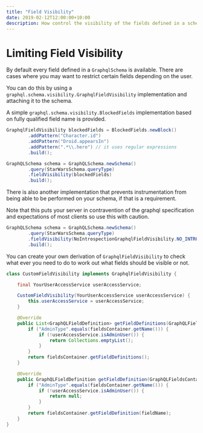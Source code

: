 ```yaml
---
title: "Field Visibility"
date: 2019-02-12T12:00:00+10:00
description: How control the visibility of the fields defined in a schema
---
```


# Limiting Field Visibility

By default every field defined in a `GraphqlSchema` is available.  There are cases where you may want to restrict certain fields
depending on the user.

You can do this by using a `graphql.schema.visibility.GraphqlFieldVisibility` implementation and attaching it to the schema.

A simple `graphql.schema.visibility.BlockedFields` implementation based on fully qualified field name is provided.

```java
GraphqlFieldVisibility blockedFields = BlockedFields.newBlock()
        .addPattern("Character.id")
        .addPattern("Droid.appearsIn")
        .addPattern(".*\\.hero") // it uses regular expressions
        .build();

GraphQLSchema schema = GraphQLSchema.newSchema()
        .query(StarWarsSchema.queryType)
        .fieldVisibility(blockedFields)
        .build();
```


There is also another implementation that prevents instrumentation from being able to be performed on your schema, if that is a requirement.

Note that this puts your server in contravention of the graphql specification and expectations of most clients so use this with caution.


```java
GraphQLSchema schema = GraphQLSchema.newSchema()
        .query(StarWarsSchema.queryType)
        .fieldVisibility(NoIntrospectionGraphqlFieldVisibility.NO_INTROSPECTION_FIELD_VISIBILITY)
        .build();
```

You can create your own derivation of `GraphqlFieldVisibility` to check what ever you need to do to work out what fields
should be visible or not.

```java
class CustomFieldVisibility implements GraphqlFieldVisibility {

    final YourUserAccessService userAccessService;

    CustomFieldVisibility(YourUserAccessService userAccessService) {
        this.userAccessService = userAccessService;
    }

    @Override
    public List<GraphQLFieldDefinition> getFieldDefinitions(GraphQLFieldsContainer fieldsContainer) {
        if ("AdminType".equals(fieldsContainer.getName())) {
            if (!userAccessService.isAdminUser()) {
                return Collections.emptyList();
            }
        }
        return fieldsContainer.getFieldDefinitions();
    }

    @Override
    public GraphQLFieldDefinition getFieldDefinition(GraphQLFieldsContainer fieldsContainer, String fieldName) {
        if ("AdminType".equals(fieldsContainer.getName())) {
            if (!userAccessService.isAdminUser()) {
                return null;
            }
        }
        return fieldsContainer.getFieldDefinition(fieldName);
    }
}
```